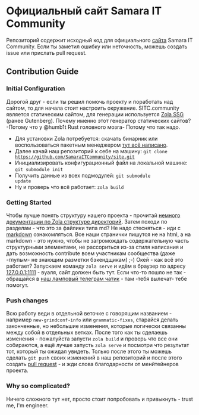 # Официальный сайт Samara IT Community

Репозиторий содержит исходный код для официального [сайта](https://sitc.community) Samara IT Community.
Если ты заметил ошибку или неточность, можешь создать issue или прислать pull request.

## Contribution Guide

### Initial Configuration

Дорогой друг - если ты решил помочь проекту и поработать над сайтом, то для начала стоит настроить окружение.
SITC.community является статическим сайтом, для генерации используется [Zola SSG](https://www.getzola.org) (ранее Gutenberg).
Почему именно этот генератор статических сайтов? -Потому что у @humb1t Rust головного мозга- Потому что так надо.

- Для установки Zola потребуется: скачать бинарник или воспользоваться пакетным менеджером [тут всё написано](https://www.getzola.org/documentation/getting-started/installation/).
- Далее качай наш репозиторий к себе на машину: <code>git clone https://github.com/SamaraITCommunity/site.git</code>
- Инициализировать конфигурационный файл на локальной машине: <code>git submodule init</code>
- Получить данные из всех подмодулей: <code>git submodule update</code>
- Ну и проверь что всё работает: <code>zola build</code>

### Getting Started

Чтобы лучше понять структуру нашего проекта - прочитай [немного документации по Zola структуре директорий](https://www.getzola.org/documentation/getting-started/directory-structure/). Затем походи по разделам - что это за файлики типа md? Не надо стесняться - иди с [markdown](https://daringfireball.net/projects/markdown/) ознакомляться. Все наши странички пишутся не на html, а на markdown - это нужно, чтобы не загромождать содержательную часть структурными элементами, не рассориться из-за стиля написания и дать возможность contribute всем участникам сообщества (даже -глупым- не знающим разметки бэкендщикам) ;-)
Окей - как всё это работает?
Запускаем команду <code>zola serve</code> и идём в браузер по адресу [127.0.0.1:1111](http://127.0.0.1:1111/) - вуаля, сайт должен быть тут. Если что-то пошло не так - обращайся в [наш ламповый телеграм чатик](https://t.me/samara_it) - там -тебя вылечат- тебе помогут.

### Push changes

Всю работу веди в отдельной веточке с говорящим названием - например <code>new-grindconf-info</code> или <code>grammatic-fixes</code>, старайся делать законченные, но небольшие изменения, которые логически связанны между собой в отдельных ветках. После того как ты сделаешь изменения - пожалуйста запусти <code>zola build</code> и проверь что все они собираются, а ещё лучше запусть <code>zola serve</code> и посмотри что результат тот, который ты ожидал увидеть. Только после этого ты можешь сделать <code>git push</code> своих изменений в наш репозиторий и после этого создать [pull request](https://help.github.com/articles/fork-a-repo/#propose-changes-to-someone-elses-project) - и жди слова благодарности от менйтейнеров проекта.

### Why so complicated?

Ничего сложного тут нет, просто стоит попробовать и привыкнуть - trust me, I'm engineer.
